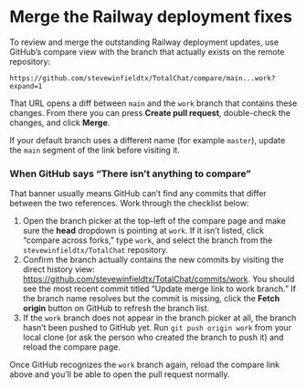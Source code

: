 # Merge the Railway deployment fixes

To review and merge the outstanding Railway deployment updates, use GitHub’s
compare view with the branch that actually exists on the remote repository:

```
https://github.com/stevewinfieldtx/TotalChat/compare/main...work?expand=1
```

That URL opens a diff between `main` and the `work` branch that contains these
changes. From there you can press **Create pull request**, double-check the
changes, and click **Merge**.

If your default branch uses a different name (for example `master`), update the
`main` segment of the link before visiting it.

### When GitHub says “There isn’t anything to compare”

That banner usually means GitHub can’t find any commits that differ between the
two references. Work through the checklist below:

1. Open the branch picker at the top-left of the compare page and make sure the
   **head** dropdown is pointing at `work`. If it isn’t listed, click “compare
   across forks,” type `work`, and select the branch from the
   `stevewinfieldtx/TotalChat` repository.
2. Confirm the branch actually contains the new commits by visiting the direct
   history view: <https://github.com/stevewinfieldtx/TotalChat/commits/work>.
   You should see the most recent commit titled “Update merge link to work
   branch.” If the branch name resolves but the commit is missing, click the
   **Fetch origin** button on GitHub to refresh the branch list.
3. If the `work` branch does not appear in the branch picker at all, the branch
   hasn’t been pushed to GitHub yet. Run `git push origin work` from your local
   clone (or ask the person who created the branch to push it) and reload the
   compare page.

Once GitHub recognizes the `work` branch again, reload the compare link above
and you’ll be able to open the pull request normally.
